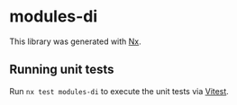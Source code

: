 # modules-di

This library was generated with [Nx](https://nx.dev).

## Running unit tests

Run `nx test modules-di` to execute the unit tests via [Vitest](https://vitest.dev/).
